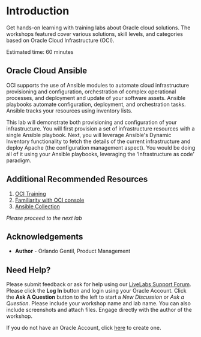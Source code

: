 # Introduction

Get hands-on learning with training labs about Oracle cloud solutions. The workshops featured cover various solutions, skill levels, and categories based on Oracle Cloud Infrastructure (OCI).

Estimated time: 60 minutes

## Oracle Cloud Ansible

OCI supports the use of Ansible modules to automate cloud infrastructure provisioning and configuration, orchestration of complex operational processes, and deployment and update of your software assets. Ansible playbooks automate configuration, deployment, and orchestration tasks. Ansible tracks your resources using inventory lists.

This lab will demonstrate both provisioning and configuration of your infrastructure. You will first provision a set of infrastructure resources with a single Ansible playbook. Next, you will leverage Ansible's Dynamic Inventory functionality to fetch the details of the current infrastructure and deploy Apache (the configuration management aspect). You would be doing all of it using your Ansible playbooks, leveraging the ‘Infrastructure as code’ paradigm.


## Additional Recommended Resources

1. [OCI Training](https://cloud.oracle.com/en_US/iaas/training)
2. [Familiarity with OCI console](https://docs.oraclecloud.com/Content/GSG/Concepts/console.htm)
3. [Ansible Collection](https://docs.oracle.com/en-us/iaas/Content/API/SDKDocs/ansible.htm)

*Please proceed to the next lab*

## Acknowledgements

- **Author** - Orlando Gentil, Product Management

## Need Help?
Please submit feedback or ask for help using our [LiveLabs Support Forum](https://community.oracle.com/tech/developers/categories/oci-networking). Please click the **Log In** button and login using your Oracle Account. Click the **Ask A Question** button to the left to start a *New Discussion* or *Ask a Question*.  Please include your workshop name and lab name.  You can also include screenshots and attach files.  Engage directly with the author of the workshop.

If you do not have an Oracle Account, click [here](https://profile.oracle.com/myprofile/account/create-account.jspx) to create one.